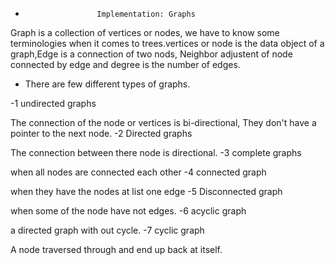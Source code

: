  -                     Implementation: Graphs 
 
 Graph is a collection of vertices or nodes, we have to know some terminologies when it comes to trees.vertices or node is the data object of a graph,Edge is a connection of two nods,  Neighbor adjustent of node connected by edge and degree is the number of edges. 
 
   - There are few different types of graphs.
   
   -1 undirected graphs 
   
   The connection of the node or vertices is bi-directional, They don't have a pointer to the next node.
   -2 Directed graphs
   
   The connection between there node is directional.
   -3 complete graphs
   
   when all nodes are connected each other
   -4 connected graph
   
   when they have the nodes at list one edge 
   -5 Disconnected graph 
   
   when some of the node have not edges. 
   -6 acyclic graph
   
   a directed graph with out cycle. 
   -7 cyclic graph
   
   A node traversed through and end up back at itself. 
 

  
